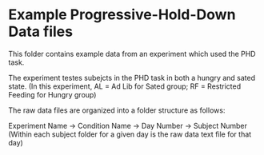 # Example Progressive-Hold-Down Data files

This folder contains example data from an experiment which used the PHD task. 

The experiment testes subejcts in the PHD task in both a hungry and sated state.
(In this experiment, AL = Ad Lib for Sated group; RF = Restricted Feeding for Hungry group)


The raw data files are organized into a folder structure as follows:

Experiment Name -> Condition Name -> Day Number -> Subject Number
(Within each subject folder for a given day is the raw data text file for that day)


